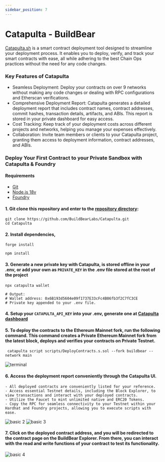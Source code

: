 ```yaml
---
sidebar_position: 7
---
```

# Catapulta - BuildBear

[Catapulta.sh](https://catapulta.sh/) is a smart contract deployment tool designed to streamline your deployment process. It enables you to deploy, verify, and track your smart contracts with ease, all while adhering to the best Chain Ops practices without the need for any code changes.

### Key Features of Catapulta
- Seamless Deployment: Deploy your contracts on over 9 networks without making any code changes or dealing with RPC configurations and Etherscan verifications.
- Comprehensive Deployment Report: Catapulta generates a detailed deployment report that includes contract names, contract addresses, commit hashes, transaction details, artifacts, and ABIs. This report is stored in your private dashboard for easy access.
- Cost Tracking: Keep track of your deployment costs across different projects and networks, helping you manage your expenses effectively.
- Collaboration: Invite team members or clients to your Catapulta project, granting them access to deployment information, contract addresses, and ABIs. 

### Deploy Your First Contract to your Private Sandbox with Catapulta & Foundry

#### Requirements

- [Git](https://gist.github.com/derhuerst/1b15ff4652a867391f03)
- [Node.js 18v](https://gist.github.com/d2s/372b5943bce17b964a79)
- [Foundry](https://book.getfoundry.sh/)


#### 1. Git clone this repository and enter to the [repository directory](https://github.com/BuildBearLabs/Catapulta):

```
git clone https://github.com/BuildBearLabs/Catapulta.git
cd Catapulta
```

#### 2. Install  dependencies,

```
forge install
```
```
npm install
```

#### 3. Generate a new private key with Catapulta, is stored offline in your .env, or add your own as `PRIVATE_KEY` in the .env file stored at the root of the project

```
npx catapulta wallet

# Output:
# Wallet address: 0x6B193d5604e09f1737E33cFc4B06fb3f2C7fC3CE
# Private key appended to your .env file.
```

#### 4. Setup your `CATAPULTA_API_KEY` into your .env, generate one at [Catapulta dashboard](https://catapulta.sh)
#### 5. To deploy the contracts to the Ethereum Mainnet fork, run the following command. This command creates a Private Ethereum Mainnet fork from the latest block, deploys and verifies your contracts on Private Testnet.

```
 catapulta script scripts/DeployContracts.s.sol --fork buildbear --network main
```
![terminal](https://strapi.buildbear.io/uploads/Untitled_2023_10_30_T170835_510_cf10dd3085.png?updated_at=2023-10-30T11:39:25.357Z)


#### 6. Access the deployment report conveniently through the Catapulta UI. 
    - All deployed contracts are conveniently listed for your reference.
    - Access essential Testnet details, including the Block Explorer, to view transactions and interact with your deployed contracts.
    - Utilize the Faucet to mint unlimited native and ERC20 Tokens.
    - Copy the RPC for seamless connectivity to your Testnet within your Hardhat and Foundry projects, allowing you to execute scripts with ease.
 ![basic 2](https://strapi.buildbear.io/uploads/Untitled_2023_10_30_T171147_750_b038ebb735.png?updated_at=2023-10-30T11:42:12.931Z)
 ![basic 3](https://strapi.buildbear.io/uploads/Untitled_2023_10_30_T171248_729_f7b3fa30de.png?updated_at=2023-10-30T11:43:01.255Z)

#### 7. Click on the deployed contract address, and you will be redirected to the contract page on the BuildBear Explorer. From there, you can interact with the read and write functions of your contract to test its functionality.
![basic 4](https://strapi.buildbear.io/uploads/Untitled_2023_10_30_T171423_197_caa0d4db97.png?updated_at=2023-10-30T11:44:40.880Z)
